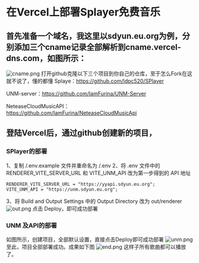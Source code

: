 # 在Vercel上部署Splayer免费音乐
## 首先准备一个域名，我这里以sdyun.eu.org为例，分别添加三个cname记录全部解析到cname.vercel-dns.com，如图所示：
![cname.png](https://img.sdjy.eu.org/2025/03/26/67e3d055ef7d1.png)
打开github克隆以下三个项目到你自己的仓库，至于怎么Fork在这就不说了，懂的都懂
Splaye：https://github.com/ldpc520/SPlayer

UNM-server：https://github.com/IamFurina/UNM-Server

NeteaseCloudMusicAPI：https://github.com/IamFurina/NeteaseCloudMusicApi
## 登陆Vercel后，通过github创建新的项目，
### SPlayer的部署
1、复制 /.env.example 文件并重命名为 /.env
2、将 .env 文件中的 RENDERER_VITE_SERVER_URL 和 VITE_UNM_API 改为第一步得到的 API 地址

```
RENDERER_VITE_SERVER_URL = "https://yyapi.sdyun.eu.org";
VITE_UNM_API = "https://unm.sdyun.eu.org";
```
3、将 Build and Output Settings 中的 Output Directory 改为 out/renderer
![out.png](https://img.sdjy.eu.org/2025/03/26/67e3d32b985ca.png)
点击 Deploy，即可成功部署
### UNM 及API的部署
如图所示，创建项目，全部默认设置，直接点击Deploy即可成功部署
![unm.png](https://img.sdjy.eu.org/2025/03/26/67e3d39f76740.png)
至此，项目全部部署成功。成果如下图
![end.png](https://img.sdjy.eu.org/2025/03/26/67e3d4101f117.png)
这样子所有歌曲都可以播放了。
